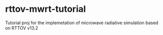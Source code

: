 # rttov-mwrt-tutorial
Tutorial proj for the implemetation of microwave radiative simulation based on RTTOV v13.2
